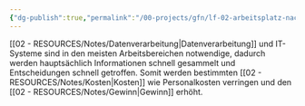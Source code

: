 ```yaml
---
{"dg-publish":true,"permalink":"/00-projects/gfn/lf-02-arbeitsplatz-nach-kundenwunsch-ausstatten/","tags":["GFN/LF02","inProgress","GFN/prüfungsrelevant"],"updated":"2024-08-16T18:42:51.000+02:00"}
---
```


[[02 - RESOURCES/Notes/Datenverarbeitung\|Datenverarbeitung]] und IT-Systeme sind in den meisten Arbeitsbereichen notwendige, dadurch werden hauptsächlich Informationen schnell gesammelt und Entscheidungen schnell getroffen. Somit werden bestimmten [[02 - RESOURCES/Notes/Kosten\|Kosten]] wie Personalkosten verringen und den [[02 - RESOURCES/Notes/Gewinn\|Gewinn]] erhöht. 

